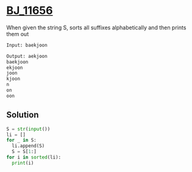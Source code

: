 # [BJ_11656](https://acmicpc.net/problem/11656)

When given the string S, sorts all suffixes alphabetically and then prints them out

```txt
Input: baekjoon

Output: aekjoon
baekjoon
ekjoon
joon
kjoon
n
on
oon
```

## Solution

```py
S = str(input())
li = []
for _ in S:
  li.append(S)
  S = S[1:]
for i in sorted(li):
  print(i)
```
